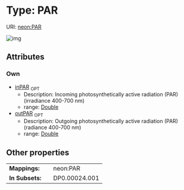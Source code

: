 
# Type: PAR




URI: [neon:PAR](https://data.neonscience.org/PAR)


![img](http://yuml.me/diagram/nofunky;dir:TB/class/[PAR&#124;inPAR:double%20%3F;outPAR:double%20%3F])

## Attributes


### Own

 * [inPAR](inPAR.md)  <sub>OPT</sub>
    * Description: Incoming photosynthetically active radiation (PAR) (irradiance 400-700 nm)
    * range: [Double](types/Double.md)
 * [outPAR](outPAR.md)  <sub>OPT</sub>
    * Description: Outgoing photosynthetically active radiation (PAR) (radiance 400-700 nm)
    * range: [Double](types/Double.md)

## Other properties

|  |  |  |
| --- | --- | --- |
| **Mappings:** | | neon:PAR |
| **In Subsets:** | | DP0.00024.001 |


